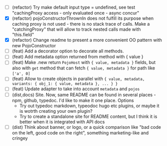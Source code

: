 - [ ] (refactor) Try make default input type = undefined, see test "cachingProxy access - only evaluated once - async concur"
- [x] (refactor) pojoConstructorThrownIn does not fulfill its purpose when caching proxy is not used - there is no stack trace of
  calls. Make a "catchingProxy" that will allow to track nested calls made with "this.field"
- [x] (refactor) Change readme to present a more convenient OO pattern with new PojoConstructor
- [ ] (feat) Add a decorator option to decorate all methods.
- [ ] (feat) Add metadata option returned from method with { value }
- [ ] (feat) Make .new return `PojoHost` with `{ value, metadata }` fields, but also with `get` method that can fetch `{ value, metadata }` for path like `['a', 0]`
- [ ] (feat) Allow to create objects in parallel with `{ value, metadata, variants: { obj_1: { value, metadata }, ... } }`
- [ ] (feat) Update adapter to take into account `metadata` and `pojos`
- [ ] (dist,docs) Site. Now, same README can be found in several places - npm, github, typedoc. I'd like to make it one place.
  Options
  - Try out typedoc markdown, typeodoc hugo etc plugins, or maybe it is wotrth creating your own plugin?
  - Try to create a standalone site for README content, but I think it is better when it is integrated with API docs
- [ ] (dist) Think about banner, or logo, or a quick comparison like "bad code on the left, good code on the right", something marketing-like and cringey
